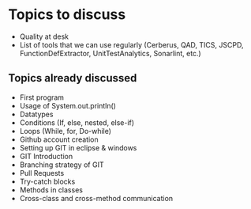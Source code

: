 # Topics to discuss

* Quality at desk
* List of tools that we can use regularly (Cerberus, QAD, TICS, JSCPD, FunctionDefExtractor, UnitTestAnalytics, Sonarlint, etc.)

## Topics already discussed

* First program
* Usage of System.out.println()
* Datatypes
* Conditions (If, else, nested, else-if)
* Loops (While, for, Do-while)
* Github account creation
* Setting up GIT in eclipse & windows
* GIT Introduction
* Branching strategy of GIT
* Pull Requests
* Try-catch blocks
* Methods in classes
* Cross-class and cross-method communication
